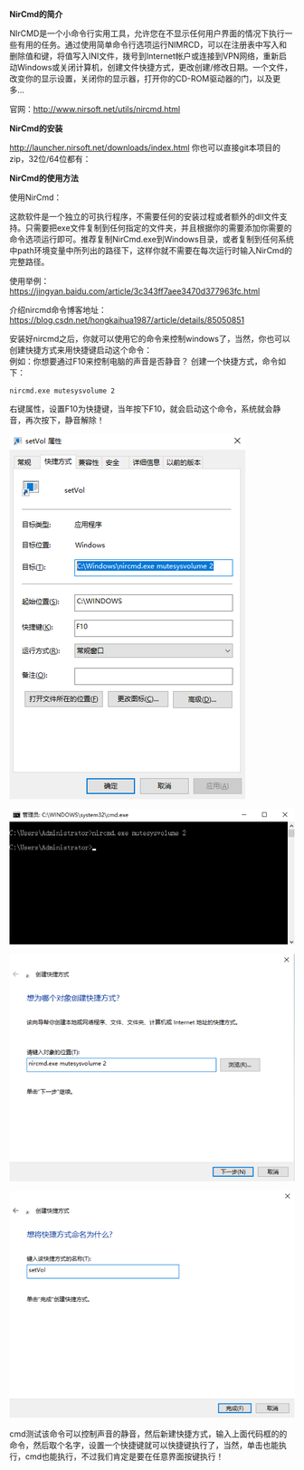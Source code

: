 **NirCmd的简介**

NIrCMD是一个小命令行实用工具，允许您在不显示任何用户界面的情况下执行一些有用的任务。通过使用简单命令行选项运行NIMRCD，可以在注册表中写入和删除值和键，将值写入INI文件，拨号到Internet帐户或连接到VPN网络，重新启动Windows或关闭计算机，创建文件快捷方式，更改创建/修改日期。一个文件，改变你的显示设置，关闭你的显示器，打开你的CD-ROM驱动器的门，以及更多…

官网：http://www.nirsoft.net/utils/nircmd.html

**NirCmd的安装**

http://launcher.nirsoft.net/downloads/index.html 
你也可以直接git本项目的zip，32位/64位都有：  

**NirCmd的使用方法**

使用NirCmd：

这款软件是一个独立的可执行程序，不需要任何的安装过程或者额外的dll文件支持。只需要把exe文件复制到任何指定的文件夹，并且根据你的需要添加你需要的命令选项运行即可。推荐复制NirCmd.exe到Windows目录，或者复制到任何系统中path环境变量中所列出的路径下，这样你就不需要在每次运行时输入NirCmd的完整路径。

使用举例：https://jingyan.baidu.com/article/3c343ff7aee3470d377963fc.html

介绍nircmd命令博客地址： https://blog.csdn.net/hongkaihua1987/article/details/85050851


安装好nircmd之后，你就可以使用它的命令来控制windows了，当然，你也可以创建快捷方式来用快捷键启动这个命令：  
例如：你想要通过F10来控制电脑的声音是否静音？
创建一个快捷方式，命令如下：  
```
nircmd.exe mutesysvolume 2
```

右键属性，设置F10为快捷键，当年按下F10，就会启动这个命令，系统就会静音，再次按下，静音解除！

![cmd-markdown-logo](https://github.com/lianchua/windows-shortcuts/blob/main/images/demo.png)

![cmd-markdown-logo](https://github.com/lianchua/windows-shortcuts/blob/main/images/cmd.png)

![cmd-markdown-logo](https://github.com/lianchua/windows-shortcuts/blob/main/images/new.png)

![cmd-markdown-logo](https://github.com/lianchua/windows-shortcuts/blob/main/images/save.png)

cmd测试该命令可以控制声音的静音，然后新建快捷方式，输入上面代码框的的命令，然后取个名字，设置一个快捷键就可以快捷键执行了，当然，单击也能执行，cmd也能执行，不过我们肯定是要在任意界面按键执行！